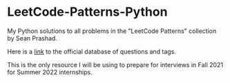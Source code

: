 # LeetCode-Patterns-Python
My Python solutions to all problems in the "LeetCode Patterns" collection by Sean Prashad.

Here is a [link](https://seanprashad.com/leetcode-patterns/) to the official database of questions and tags.

This is the only resource I will be using to prepare for interviews in Fall 2021 for Summer 2022 internships.
